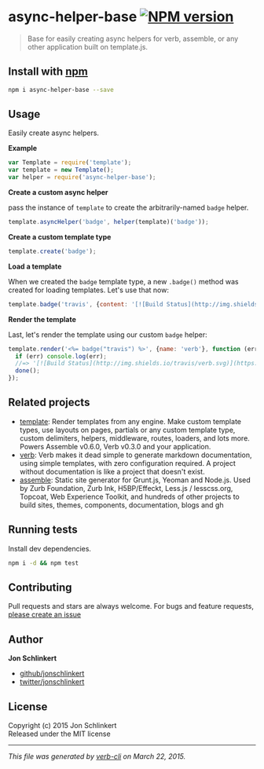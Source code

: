 # async-helper-base [![NPM version](https://badge.fury.io/js/async-helper-base.svg)](http://badge.fury.io/js/async-helper-base)

> Base for easily creating async helpers for verb, assemble, or any other application built on template.js.

## Install with [npm](npmjs.org)

```bash
npm i async-helper-base --save
```

## Usage

Easily create async helpers.

**Example**

```js
var Template = require('template');
var template = new Template();
var helper = require('async-helper-base');
```

**Create a custom async helper**

pass the instance of `template` to create the arbitrarily-named `badge` helper.

```js
template.asyncHelper('badge', helper(template)('badge'));
```

**Create a custom template type**

```js
template.create('badge');
```

**Load a template**

When we created the `badge` template type, a new `.badge()` method was created for loading templates. Let's use that now:

```js
template.badge('travis', {content: '[![Build Status](http://img.shields.io/travis/<%= name %>.svg)](https://travis-ci.org/<%= name %>)'});
```

**Render the template**

Last, let's render the template using our custom `badge` helper:

```js
template.render('<%= badge("travis") %>', {name: 'verb'}, function (err, res) {
  if (err) console.log(err);
  //=> '[![Build Status](http://img.shields.io/travis/verb.svg)](https://travis-ci.org/verb)'
  done();
});
```

## Related projects
* [template](https://github.com/jonschlinkert/template): Render templates from any engine. Make custom template types, use layouts on pages, partials or any custom template type, custom delimiters, helpers, middleware, routes, loaders, and lots more. Powers Assemble v0.6.0, Verb v0.3.0 and your application.
* [verb](https://github.com/assemble/verb): Verb makes it dead simple to generate markdown documentation, using simple templates, with zero configuration required. A project without documentation is like a project that doesn't exist.
* [assemble](http://assemble.io): Static site generator for Grunt.js, Yeoman and Node.js. Used by Zurb Foundation, Zurb Ink, H5BP/Effeckt, Less.js / lesscss.org, Topcoat, Web Experience Toolkit, and hundreds of other projects to build sites, themes, components, documentation, blogs and gh  

## Running tests
Install dev dependencies.

```bash
npm i -d && npm test
```

## Contributing
Pull requests and stars are always welcome. For bugs and feature requests, [please create an issue](https://github.com/jonschlinkert/async-helper-base/issues)

## Author

**Jon Schlinkert**
 
+ [github/jonschlinkert](https://github.com/jonschlinkert)
+ [twitter/jonschlinkert](http://twitter.com/jonschlinkert) 

## License
Copyright (c) 2015 Jon Schlinkert  
Released under the MIT license

***

_This file was generated by [verb-cli](https://github.com/assemble/verb-cli) on March 22, 2015._